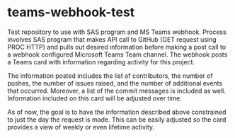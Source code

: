 # teams-webhook-test
Test repository to use with SAS program and MS Teams webhook.
Process involves SAS program that makes API call to GitHub (GET request using PROC  HTTP) and pulls out desired information before making a post call to a webhook configured Microsoft Teams Team channel. The webhook posts a Teams card with information regarding activity for this project.

The information posted includes the list of contributors, the number of pushes, the number of issues raised, and the number of additional events that occurred. Moreover, a list of the commit messages is included as well. Information included on this card will be adjusted over time.

As of now, the goal is to have the information described above constrained to just the day the request is made. This can be easily adjusted so the card provides a view of weekly or even lifetime activity.
